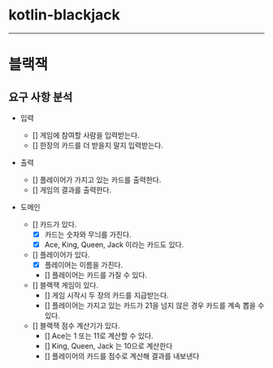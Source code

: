 # kotlin-blackjack

---

# 블랙잭

## 요구 사항 분석

- 입력
  - [] 게임에 참여할 사람을 입력받는다.
  - [] 한장의 카드를 더 받을지 말지 입력받는다.

- 출력
  - [] 플레이어가 가지고 있는 카드를 출력한다.
  - [] 게임의 결과를 출력한다.

- 도메인
  - [] 카드가 있다.
    - [x] 카드는 숫자와 무늬를 가진다.
    - [x] Ace, King, Queen, Jack 이라는 카드도 있다.
  - [] 플레이어가 있다.
    - [x] 플레이어는 이름을 가진다.
    - [] 플레이어는 카드를 가질 수 있다.
  - [] 블랙잭 게임이 있다.
    - [] 게임 시작시 두 장의 카드를 지급받는다.
    - [] 플레이어는 가지고 있는 카드가 21을 넘지 않은 경우 카드를 계속 뽑을 수 있다.
  - [] 블랙잭 점수 계산기가 있다.
    - [] Ace는 1 또는 11로 계산할 수 있다.
    - [] King, Queen, Jack 는 10으로 계산한다
    - [] 플레이어의 카드를 점수로 계산해 결과를 내보낸다
  
